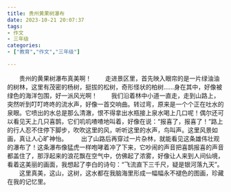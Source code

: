 ```yaml
---
title: 贵州黄果树瀑布
date: 2023-10-21 20:07:37
tags:
- 作文
- 三年级
categories:
- ["教育","作文","三年级"]

---
```

&emsp;&emsp;贵州的黄果树瀑布真美啊！
&emsp;&emsp;走进景区里，首先映入眼帘的是一片绿油油的树林，这里有茂密的杨树，挺拔的松树，奇形怪状的柏树……身在其中，好像被绿色的海洋包围，好一派风光啊！
&emsp;&emsp;我们沿着林中小道一直走，走到山路上，突然听到叮叮咚咚的流水声，好像一首交响曲。转过弯，原来是一个个正在吐水的泉眼。它喷出的水总是那么清澈，恨不得拿出水瓶接上泉水喝上几口呢！偶尔还可以看见天上几只喜鹊，它们叽叽喳喳地叫着，好像在说：“报喜了，报喜了！”路上的行人忍不住停下脚步，吹吹这里的风，听听这里的水声，鸟叫声。这里风景如画，真让人心旷神怡。
&emsp;&emsp;出了山路后再穿过一片杂林，就能看见这条雄伟壮观的瀑布了！这条瀑布像猛虎一样咆哮着冲了下来，它吵闹的声音把喜鹊报喜的声音都盖住了，那浮起来的浪花飘在空气中，仿佛起了浓雾，好像让人来到人间仙境，看着这美丽的画面，我想起了李白的诗句：“飞流直下三千尺，疑是银河落九天”。
&emsp;&emsp;这里真美，这山，这树，这水都在我脑海里形成一幅幅永不褪色的图画，珍藏在我的记忆里。